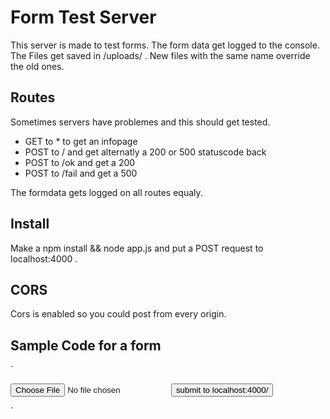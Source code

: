 # Form Test Server

This server is made to test forms. The form data get logged to the console. The Files get saved in /uploads/ . New files with the same name override the old ones.

## Routes

Sometimes servers have problemes and this should get tested.

*   GET to * to get an infopage
*   POST to / and get alternatly a 200 or 500 statuscode back
*   POST to /ok and get a 200
*   POST to /fail and get a 500

The formdata gets logged on all routes equaly.

## Install

Make a npm install && node app.js and put a POST request to localhost:4000 .

## CORS

Cors is enabled so you could post from every origin.

## Sample Code for a form

`

<form action="http://localhost:4000/" method="POST" enctype="multipart/form-data">
    <input type="file" name="file" />
    <button type="submit">submit to localhost:4000/</button>
</form>
 
`